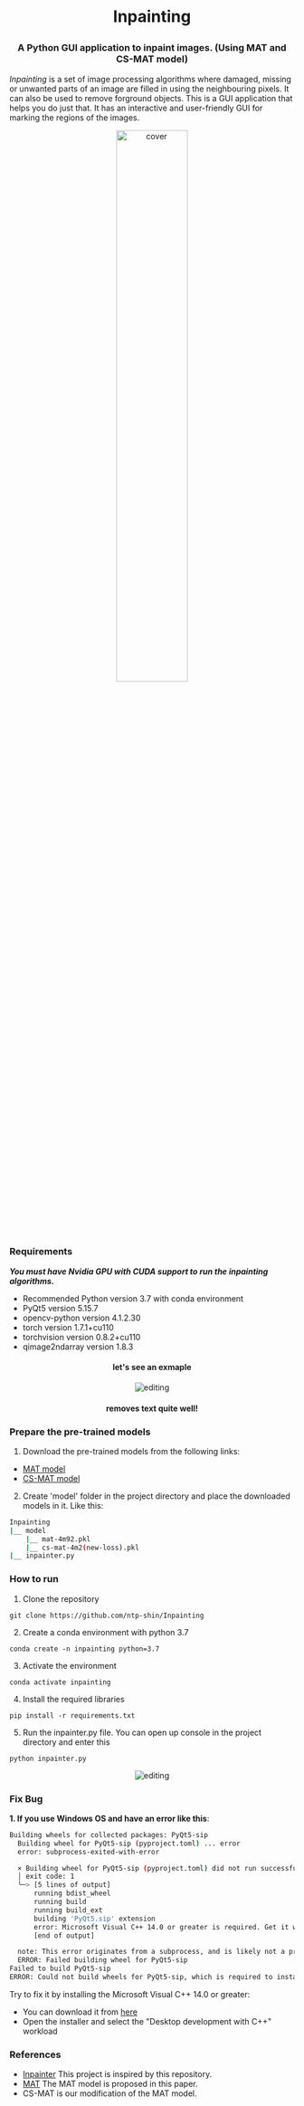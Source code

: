 <h1 align="center">
<p>Inpainting
</h1>
<h3 align="center">
<p>A Python GUI application to inpaint images. (Using MAT and CS-MAT model)
</h3>

*Inpainting* is a set of image processing algorithms where damaged, missing or unwanted parts of an image are filled in using the neighbouring pixels. It can also be used to 
remove forground objects. This is a GUI application that helps you do just that. It has an interactive and user-friendly GUI for marking the regions of the images. 

<p align="center">
 <img alt="cover" src="https://github.com/Zedd1558/Image-Inpainter/blob/master/demo/cover.jpg" height="50%" width="50%">
</p>

### Requirements
***You must have Nvidia GPU with CUDA support to run the inpainting algorithms.***
- Recommended Python version 3.7 with conda environment
- PyQt5 version 5.15.7
- opencv-python version 4.1.2.30
- torch version 1.7.1+cu110
- torchvision version 0.8.2+cu110
- qimage2ndarray version 1.8.3

<h4 align="center">
<p>let's see an exmaple
</h4>
<p align="center">
 <img alt="editing" src="https://github.com/Zedd1558/Image-Inpainter/blob/master/demo/editpage.jpg">
</p>
<h4 align="center">
<p>removes text quite well!
</h4>

### Prepare the pre-trained models
1. Download the pre-trained models from the following links:
- [MAT model](https://1drv.ms/u/c/faa4073c72266603/EYOjBit6I75CnzWHbDtadRIBWmwzMqGFOR-4_Te8knKSiw?e=2Q24Yz)
- [CS-MAT model](https://1drv.ms/u/c/faa4073c72266603/ETBcdK3KB49JmKbLNGqRWAMBggvA1CJLp8V_C1dsV1TTXw?e=TVm3jQ)

2. Create 'model' folder in the project directory and place the downloaded models in it. Like this:
``` bash
Inpainting
|__ model
    |__ mat-4m92.pkl
    |__ cs-mat-4m2(new-loss).pkl
|__ inpainter.py  
```


### How to run
1. Clone the repository
```
git clone https://github.com/ntp-shin/Inpainting
```
2. Create a conda environment with python 3.7
```
conda create -n inpainting python=3.7
```
3. Activate the environment
```
conda activate inpainting
```
4. Install the required libraries
```
pip install -r requirements.txt
```
5. Run the inpainter.py file. You can open up console in the project directory and enter this 
```
python inpainter.py
```
<p align="center">
 <img alt="editing" src="https://github.com/Zedd1558/Image-Inpainter/blob/master/demo/inpaint_demo2.gif">
</p>

### Fix Bug
**1. If you use Windows OS and have an error like this**: 
``` bash
Building wheels for collected packages: PyQt5-sip
  Building wheel for PyQt5-sip (pyproject.toml) ... error
  error: subprocess-exited-with-error

  × Building wheel for PyQt5-sip (pyproject.toml) did not run successfully.
  │ exit code: 1
  ╰─> [5 lines of output]
      running bdist_wheel
      running build
      running build_ext
      building 'PyQt5.sip' extension
      error: Microsoft Visual C++ 14.0 or greater is required. Get it with "Microsoft C++ Build Tools": https://visualstudio.microsoft.com/visual-cpp-build-tools/
      [end of output]

  note: This error originates from a subprocess, and is likely not a problem with pip.
  ERROR: Failed building wheel for PyQt5-sip
Failed to build PyQt5-sip
ERROR: Could not build wheels for PyQt5-sip, which is required to install pyproject.toml-based projects
```

Try to fix it by installing the Microsoft Visual C++ 14.0 or greater:
- You can download it from [here](https://visualstudio.microsoft.com/visual-cpp-build-tools/)
- Open the installer and select the "Desktop development with C++" workload

### References
- [Inpainter](https://github.com/zahid58/Inpainter) This project is inspired by this repository.
- [MAT](https://arxiv.org/abs/2203.15270) The MAT model is proposed in this paper.
- CS-MAT is our modification of the MAT model. 